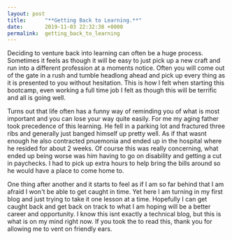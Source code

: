 ```yaml
---
layout: post
title:      "**Getting Back to Learning.**"
date:       2019-11-03 22:32:38 +0000
permalink:  getting_back_to_learning
---
```



Deciding to venture back into learning can often be a huge process. Sometimes it feels as though it will be easy to just pick up a new craft and run into a different profession at a moments notice. Often you will come out of the gate in a rush and tumble headlong ahead and pick up every thing as it is presented to you without hesitation. This is how I felt when starting this bootcamp, even working a full time job I felt as though this will be terrific and all is going well.

Turns out that life often has a funny way of reminding you of what is most important and you can lose your way quite easily. For me my aging father took precedence of this learning. He fell in a parking lot and fractured three ribs and generally just banged himself up pretty well. As if that wasnt enough he also contracted pnuemonia and ended up in the hospital where he resided for about 2 weeks. Of course this was really concerning, what ended up being worse was him having to go on disability and getting a cut in paychecks. I had to pick up extra hours to help bring the bills around so he would have a place to come home to. 

One thing after another and it starts to feel as if I am so far behind that I am afraid I won't be able to get caught in time. Yet here I am turning in my first blog and just trying to take it one lesson at a time. Hopefully I can get caught back and get back on track to what I am hoping will be a better career and opportunity. I know this isnt exactly a technical blog, but this is what is on my mind right now. If you took the to read this, thank you for allowing me to vent on friendly ears.


